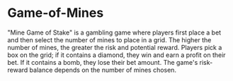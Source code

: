 # Game-of-Mines
"Mine Game of Stake" is a gambling game where players first place a bet and then select the number of mines to place in a grid. The higher the number of mines, the greater the risk and potential reward. Players pick a box on the grid; if it contains a diamond, they win and earn a profit on their bet. If it contains a bomb, they lose their bet amount. The game's risk-reward balance depends on the number of mines chosen.
